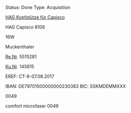 Status: Done
Type: Acquisition

[HAG Kopfstütze für Capisco](https://www.buero-object.de/zubehoer/ersatzteile/hag/hag-kopfstuetze-fuer-die-modelle-8106-und-8126/14760?number=HG-ZU-000157.8)

HAG Capisco 8106

16W

Muckenthaler

[Re.Nr](http://re.nr/). 5515281

[Ku.Nr](http://ku.nr/). 145815

EREF: CT-8-07.08.2017

IBAN: DE79701500000000230383 BIC: SSKMDEMMXXX

0049

comfort microfaser 0049



